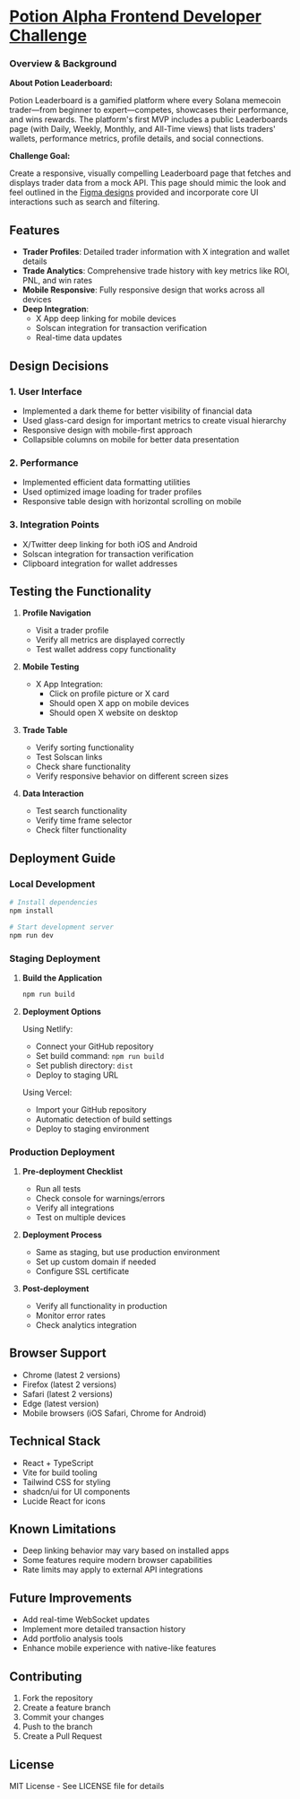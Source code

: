 
# [Potion Alpha Frontend Developer Challenge](https://docs.potionvision.com/frontend-developer-challenge-2025-02)

### **Overview & Background**

**About Potion Leaderboard:**

Potion Leaderboard is a gamified platform where every Solana memecoin trader—from beginner to expert—competes, showcases their performance, and wins rewards. The platform's first MVP includes a public Leaderboards page (with Daily, Weekly, Monthly, and All-Time views) that lists traders' wallets, performance metrics, profile details, and social connections.

**Challenge Goal:**

Create a responsive, visually compelling Leaderboard page that fetches and displays trader data from a mock API. This page should mimic the look and feel outlined in the [Figma designs](https://www.figma.com/proto/4UbpftRYpuL5SczCjk9eOW/Potion-Leaderboard?node-id=21-5&p=f&t=ApOpU9XiygjA2oYR-0&scaling=min-zoom&content-scaling=fixed&page-id=0%3A1) provided and incorporate core UI interactions such as search and filtering.

## Features

- **Trader Profiles**: Detailed trader information with X integration and wallet details
- **Trade Analytics**: Comprehensive trade history with key metrics like ROI, PNL, and win rates
- **Mobile Responsive**: Fully responsive design that works across all devices
- **Deep Integration**: 
  - X App deep linking for mobile devices
  - Solscan integration for transaction verification
  - Real-time data updates

## Design Decisions

### 1. User Interface
- Implemented a dark theme for better visibility of financial data
- Used glass-card design for important metrics to create visual hierarchy
- Responsive design with mobile-first approach
- Collapsible columns on mobile for better data presentation

### 2. Performance
- Implemented efficient data formatting utilities
- Used optimized image loading for trader profiles
- Responsive table design with horizontal scrolling on mobile

### 3. Integration Points
- X/Twitter deep linking for both iOS and Android
- Solscan integration for transaction verification
- Clipboard integration for wallet addresses

## Testing the Functionality

1. **Profile Navigation**
   - Visit a trader profile
   - Verify all metrics are displayed correctly
   - Test wallet address copy functionality

2. **Mobile Testing**
   - X App Integration:
     - Click on profile picture or X card
     - Should open X app on mobile devices
     - Should open X website on desktop

3. **Trade Table**
   - Verify sorting functionality
   - Test Solscan links
   - Check share functionality
   - Verify responsive behavior on different screen sizes

4. **Data Interaction**
   - Test search functionality
   - Verify time frame selector
   - Check filter functionality

## Deployment Guide

### Local Development
```bash
# Install dependencies
npm install

# Start development server
npm run dev
```

### Staging Deployment

1. **Build the Application**
   ```bash
   npm run build
   ```

2. **Deployment Options**

   Using Netlify:
   - Connect your GitHub repository
   - Set build command: `npm run build`
   - Set publish directory: `dist`
   - Deploy to staging URL

   Using Vercel:
   - Import your GitHub repository
   - Automatic detection of build settings
   - Deploy to staging environment

### Production Deployment

1. **Pre-deployment Checklist**
   - Run all tests
   - Check console for warnings/errors
   - Verify all integrations
   - Test on multiple devices

2. **Deployment Process**
   - Same as staging, but use production environment
   - Set up custom domain if needed
   - Configure SSL certificate

3. **Post-deployment**
   - Verify all functionality in production
   - Monitor error rates
   - Check analytics integration

## Browser Support

- Chrome (latest 2 versions)
- Firefox (latest 2 versions)
- Safari (latest 2 versions)
- Edge (latest version)
- Mobile browsers (iOS Safari, Chrome for Android)

## Technical Stack

- React + TypeScript
- Vite for build tooling
- Tailwind CSS for styling
- shadcn/ui for UI components
- Lucide React for icons

## Known Limitations

- Deep linking behavior may vary based on installed apps
- Some features require modern browser capabilities
- Rate limits may apply to external API integrations

## Future Improvements

- Add real-time WebSocket updates
- Implement more detailed transaction history
- Add portfolio analysis tools
- Enhance mobile experience with native-like features

## Contributing

1. Fork the repository
2. Create a feature branch
3. Commit your changes
4. Push to the branch
5. Create a Pull Request

## License

MIT License - See LICENSE file for details

